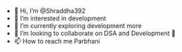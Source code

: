 - 👋 Hi, I’m @Shraddha392
- 👀 I’m interested in development
- 🌱 I’m currently exploring development more
- 💞️ I’m looking to collaborate on DSA and Development 👀 
- 📫 How to reach me Parbhani

<!---
Shraddha392/Shraddha392 is a ✨ special ✨ repository because its `README.md` (this file) appears on your GitHub profile.
You can click the Preview link to take a look at your changes.
--->
